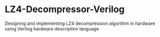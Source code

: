 # LZ4-Decompressor-Verilog
Designing and implementing LZ4 decompression algorithm in hardware using Verilog hardware description language
